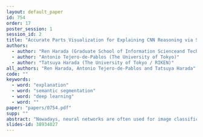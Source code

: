 ```yaml
---
layout: default_paper
id: 754
order: 17
poster_session: 1
session_id: 2
title: "Accurate Parts Visualization for Explaining CNN Reasoning via Semantic Segmentation"
authors:
  - author: "Ren Harada (Graduate School of Information Scienceand Technology, The University of Tokyo)"
  - author: "Antonio Tejero-de-Pablos (The University of Tokyo)"
  - author: "Tatsuya Harada (The University of Tokyo / RIKEN)"
all_authors: "Ren Harada, Antonio Tejero-de-Pablos and Tatsuya Harada"
code: ""
keywords:
  - word: "explanation"
  - word: "semantic segmentation"
  - word: "deep learning"
  - word: ""
paper: "papers/0754.pdf"
supp: ""
abstract: "Nowadays, neural networks are often used for image classification, but the structure of their decisions is difficult to understand because of their \"black-box\" nature. Different visualization techniques have been proposed to provide additional information on the reason of the classification results. Existing methods provide quantitative explanations by calculating heatmaps and interpretable components in the image. While the latter provides semantics on the image parts that contribute for the classification, the component areas are blurry due to the use of linear layers, which do not consider surrounding information. This makes hard to point out the specific reason for the classification and to evaluate quantitatively. In this paper, we introduce a novel method for explaining classification in neural networks, the Parts Detection Module. Unlike previous methods, ours is capable of determining the accurate position of the interpretable components in the image by performing upsampling and convolution stepwise, similarly to semantic segmentation. In addition to providing quantitative visual explanations, we also proposed a method to verify the validity of the quantitative explanations themselves. The experimental results prove the effectivity of our explanations."
slides-id: 38934027
---
```

